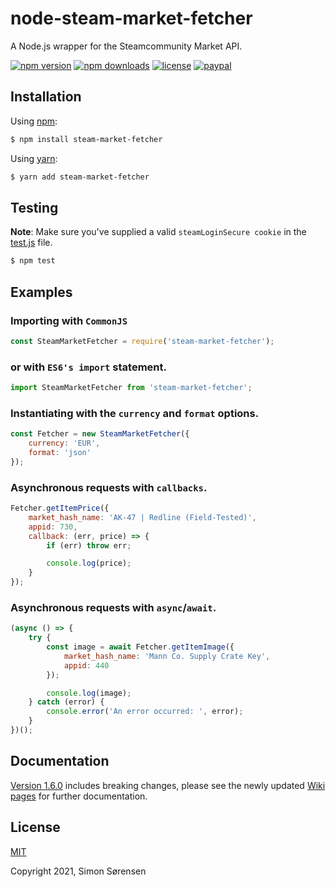 # node-steam-market-fetcher
A Node.js wrapper for the Steamcommunity Market API.

[![npm version](https://img.shields.io/npm/v/steam-market-fetcher.svg)](https://npmjs.com/package/steam-market-fetcher)
[![npm downloads](https://img.shields.io/npm/dm/steam-market-fetcher.svg)](https://npmjs.com/package/steam-market-fetcher)
[![license](https://img.shields.io/npm/l/steam-market-fetcher.svg)](https://github.com/SnaBe/node-steam-market-fetcher/blob/master/LICENSE)
[![paypal](https://img.shields.io/badge/paypal-donate-yellow.svg)](https://www.paypal.me/snabe)

## Installation

Using [npm](https://www.npmjs.com/package/steam-market-fetcher):

```bash
$ npm install steam-market-fetcher
```

Using [yarn](https://yarnpkg.com/package/steam-market-fetcher):

```bash
$ yarn add steam-market-fetcher
```

## Testing

**Note**: Make sure you've supplied a valid `steamLoginSecure cookie` in the [test.js](https://github.com/SnaBe/node-steam-market-fetcher/blob/master/test/test.js) file. 

```bash
$ npm test
```

## Examples

### Importing with `CommonJS`

```js
const SteamMarketFetcher = require('steam-market-fetcher');
```

### or with `ES6's import` statement.

```js
import SteamMarketFetcher from 'steam-market-fetcher';
```

### Instantiating with the `currency` and `format` options.
```js
const Fetcher = new SteamMarketFetcher({ 
    currency: 'EUR',
    format: 'json'
});
```

### Asynchronous requests with `callbacks`.

```js
Fetcher.getItemPrice({
    market_hash_name: 'AK-47 | Redline (Field-Tested)',
    appid: 730,
    callback: (err, price) => {
        if (err) throw err;

        console.log(price);
    }
});
```

### Asynchronous requests with `async`/`await`.

```js
(async () => {
    try {
        const image = await Fetcher.getItemImage({ 
            market_hash_name: 'Mann Co. Supply Crate Key', 
            appid: 440
        });

        console.log(image);
    } catch (error) {
        console.error('An error occurred: ', error);
    }
})();
```

## Documentation

[Version 1.6.0](https://github.com/SnaBe/node-steam-market-fetcher/releases/tag/v1.6.0) includes breaking changes, please see the newly updated [Wiki pages](https://github.com/SnaBe/node-steam-market-fetcher/wiki) for further documentation.

## License

[MIT](LICENSE)

Copyright 2021, Simon Sørensen
